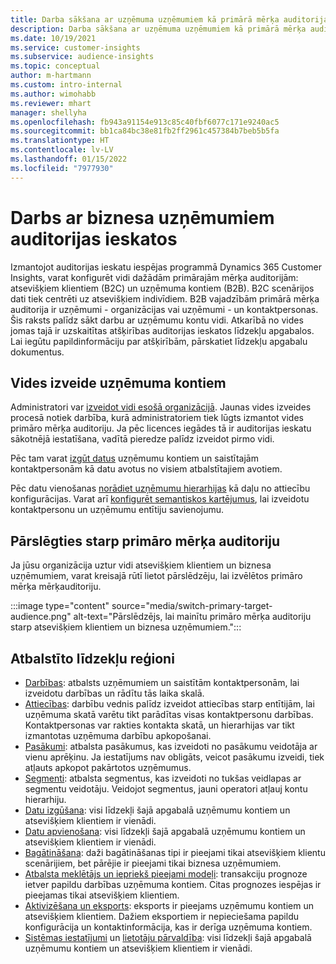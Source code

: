 ```yaml
---
title: Darba sākšana ar uzņēmuma uzņēmumiem kā primārā mērķa auditorija
description: Darba sākšana ar uzņēmuma uzņēmumiem kā primārā mērķa auditorija programmā Dynamics 365 Customer Insights.
ms.date: 10/19/2021
ms.service: customer-insights
ms.subservice: audience-insights
ms.topic: conceptual
author: m-hartmann
ms.custom: intro-internal
ms.author: wimohabb
ms.reviewer: mhart
manager: shellyha
ms.openlocfilehash: fb943a91154e913c85c40fbf6077c171e9240ac5
ms.sourcegitcommit: bb1ca84bc38e81fb2ff2961c457384b7beb5b5fa
ms.translationtype: HT
ms.contentlocale: lv-LV
ms.lasthandoff: 01/15/2022
ms.locfileid: "7977930"
---
```

# <a name="work-with-business-accounts-in-audience-insights"></a>Darbs ar biznesa uzņēmumiem auditorijas ieskatos

Izmantojot auditorijas ieskatu iespējas programmā Dynamics 365 Customer Insights, varat konfigurēt vidi dažādām primārajām mērķa auditorijām: atsevišķiem klientiem (B2C) un uzņēmuma kontiem (B2B). B2C scenārijos dati tiek centrēti uz atsevišķiem indivīdiem. B2B vajadzībām primārā mērķa auditorija ir uzņēmumi - organizācijas vai uzņēmumi - un kontaktpersonas. Šis raksts palīdz sākt darbu ar uzņēmumu kontu vidi. Atkarībā no vides jomas tajā ir uzskaitītas atšķirības auditorijas ieskatos līdzekļu apgabalos. Lai iegūtu papildinformāciju par atšķirībām, pārskatiet līdzekļu apgabalu dokumentus. 

## <a name="create-an-environment-for-business-accounts"></a>Vides izveide uzņēmuma kontiem

Administratori var [izveidot vidi esošā organizācijā](create-environment.md). Jaunas vides izveides procesā notiek darbība, kurā administratoriem tiek lūgts izmantot vides primāro mērķa auditoriju. Ja pēc licences iegādes tā ir auditorijas ieskatu sākotnējā iestatīšana, vadītā pieredze palīdz izveidot pirmo vidi.

Pēc tam varat [izgūt datus](data-sources.md) uzņēmumu kontiem un saistītajām kontaktpersonām kā datu avotus no visiem atbalstītajiem avotiem.

Pēc datu vienošanas [norādiet uzņēmumu hierarhijas](relationships.md#set-up-account-hierarchies) kā daļu no attiecību konfigurācijas. Varat arī [konfigurēt semantiskos kartējumus](semantic-mappings.md), lai izveidotu kontaktpersonu un uzņēmumu entītiju savienojumu. 

## <a name="switch-between-primary-target-audience"></a>Pārslēgties starp primāro mērķa auditoriju

Ja jūsu organizācija uztur vidi atsevišķiem klientiem un biznesa uzņēmumiem, varat kreisajā rūtī lietot pārslēdzēju, lai izvēlētos primāro mērķa mērķauditoriju.

:::image type="content" source="media/switch-primary-target-audience.png" alt-text="Pārslēdzējs, lai mainītu primāro mērķa auditoriju starp atsevišķiem klientiem un biznesa uzņēmumiem.":::

## <a name="supported-feature-areas"></a>Atbalstīto līdzekļu reģioni

- [Darbības](activities.md): atbalsts uzņēmumiem un saistītām kontaktpersonām, lai izveidotu darbības un rādītu tās laika skalā.
- [Attiecības](relationships.md): darbību vednis palīdz izveidot attiecības starp entītijām, lai uzņēmuma skatā varētu tikt parādītas visas kontaktpersonu darbības. Kontaktpersonas var rakties kontakta skatā, un hierarhijas var tikt izmantotas uzņēmuma darbību apkopošanai.
- [Pasākumi](measures.md): atbalsta pasākumus, kas izveidoti no pasākumu veidotāja ar vienu aprēķinu. Ja iestatījums nav obligāts, veicot pasākumu izveidi, tiek atļauts apkopot pakārtotos uzņēmumus.
- [Segmenti](segments.md): atbalsta segmentus, kas izveidoti no tukšas veidlapas ar segmentu veidotāju. Veidojot segmentus, jauni operatori atļauj kontu hierarhiju.
- [Datu izgūšana](data-sources.md): visi līdzekļi šajā apgabalā uzņēmumu kontiem un atsevišķiem klientiem ir vienādi.
- [Datu apvienošana](data-unification.md): visi līdzekļi šajā apgabalā uzņēmumu kontiem un atsevišķiem klientiem ir vienādi.
- [Bagātināšana](enrichment-hub.md): daži bagātināšanas tipi ir pieejami tikai atsevišķiem klientu scenārijiem, bet pārējie ir pieejami tikai biznesa uzņēmumiem.
- [Atbalsta meklētājs un iepriekš pieejami modeļi](predictions-overview.md): transakciju prognoze ietver papildu darbības uzņēmuma kontiem. Citas prognozes iespējas ir pieejamas tikai atsevišķiem klientiem.
- [Aktivizēšana un eksports](export-destinations.md): eksports ir pieejams uzņēmumu kontiem un atsevišķiem klientiem. Dažiem eksportiem ir nepieciešama papildu konfigurācija un kontaktinformācija, kas ir derīga uzņēmuma kontiem.
- [Sistēmas iestatījumi](system.md) un [lietotāju pārvaldība](permissions.md): visi līdzekļi šajā apgabalā uzņēmumu kontiem un atsevišķiem klientiem ir vienādi.

